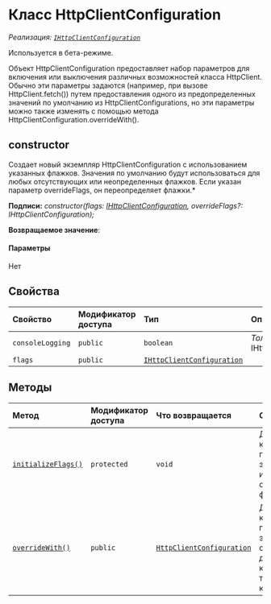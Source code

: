# <a name="httpclientconfiguration-class"></a>Класс HttpClientConfiguration

_Реализация: [`IHttpClientConfiguration`](../sp-http/ihttpclientconfiguration.md)_



Используется в бета-режиме.

Объект HttpClientConfiguration предоставляет набор параметров для включения или выключения различных возможностей класса HttpClient. Обычно эти параметры задаются (например, при вызове HttpClient.fetch()) путем предоставления одного из предопределенных значений по умолчанию из HttpClientConfigurations, но эти параметры можно также изменять с помощью метода HttpClientConfiguration.overrideWith().


## <a name="constructor"></a>constructor
Создает новый экземпляр HttpClientConfiguration с использованием указанных флажков. Значения по умолчанию будут использоваться для любых отсутствующих или неопределенных флажков. Если указан параметр overrideFlags, он переопределяет флажки.*

**Подписи:** _constructor(flags: [IHttpClientConfiguration](../sp-http/ihttpclientconfiguration.md), overrideFlags?: IHttpClientConfiguration);_

**Возвращаемое значение**: 



#### <a name="parameters"></a>Параметры
Нет


## <a name="properties"></a>Свойства

| Свойство     | Модификатор доступа | Тип | Описание|
|:-------------|:----|:-------|:-----------|
|`consoleLogging`     | `public` | `boolean` | _Только для чтения._ {@inheritdoc IHttpClientConfiguration.consoleLogging} |
|`flags`     | `public` | [`IHttpClientConfiguration`](../sp-http/ihttpclientconfiguration.md) |  |




## <a name="methods"></a>Методы

| Метод       | Модификатор доступа | Что возвращается  | Описание|
|:-------------|:----|:-------|:-----------|
|[`initializeFlags()`](initializeflags-httpclientconfiguration.md)     | `protected` | `void` | Дочерние классы должны переопределять этот метод для инициализации объекта флажков. |
|[`overrideWith()`](overridewith-httpclientconfiguration.md)     | `public` | [`HttpClientConfiguration`](../sp-http/httpclientconfiguration.md) | Дочерние классы должны переопределять этот метод для создания типа дочернего класса, а не типа базового класса. |





